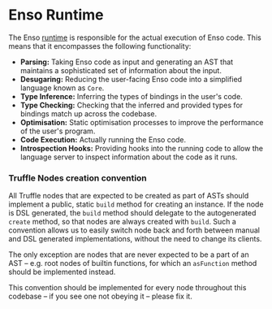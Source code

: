 # Enso Runtime

The Enso [runtime](/runtime) is responsible for the actual execution of Enso
code. This means that it encompasses the following functionality:

- **Parsing:** Taking Enso code as input and generating an AST that maintains a
  sophisticated set of information about the input.
- **Desugaring:** Reducing the user-facing Enso code into a simplified language
  known as `Core`.
- **Type Inference:** Inferring the types of bindings in the user's code.
- **Type Checking:** Checking that the inferred and provided types for bindings
  match up across the codebase.
- **Optimisation:** Static optimisation processes to improve the performance of
  the user's program.
- **Code Execution:** Actually running the Enso code.
- **Introspection Hooks:** Providing hooks into the running code to allow the
  language server to inspect information about the code as it runs.

### Truffle Nodes creation convention

All Truffle nodes that are expected to be created as part of ASTs should
implement a public, static `build` method for creating an instance. If the node
is DSL generated, the `build` method should delegate to the autogenerated
`create` method, so that nodes are always created with `build`. Such a
convention allows us to easily switch node back and forth between manual and DSL
generated implementations, without the need to change its clients.

The only exception are nodes that are never expected to be a part of an AST –
e.g. root nodes of builtin functions, for which an `asFunction` method should be
implemented instead.

This convention should be implemented for every node throughout this codebase –
if you see one not obeying it – please fix it.
